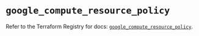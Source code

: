 # `google_compute_resource_policy`

Refer to the Terraform Registry for docs: [`google_compute_resource_policy`](https://registry.terraform.io/providers/hashicorp/google/5.39.0/docs/resources/compute_resource_policy).
